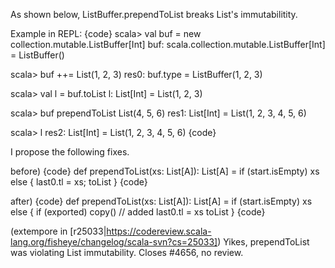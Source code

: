 As shown below, ListBuffer.prependToList breaks List's immutabilitity.

Example in REPL:
{code}
scala> val buf = new collection.mutable.ListBuffer[Int]
buf: scala.collection.mutable.ListBuffer[Int] = ListBuffer()

scala> buf ++= List(1, 2, 3)
res0: buf.type = ListBuffer(1, 2, 3)

scala> val l = buf.toList
l: List[Int] = List(1, 2, 3)

scala> buf prependToList List(4, 5, 6)
res1: List[Int] = List(1, 2, 3, 4, 5, 6)

scala> l
res2: List[Int] = List(1, 2, 3, 4, 5, 6)
{code}

I propose the following fixes.

before)
{code}
  def prependToList(xs: List[A]): List[A] =
    if (start.isEmpty) xs
    else { last0.tl = xs; toList }
{code}

after)
{code}
  def prependToList(xs: List[A]): List[A] =
    if (start.isEmpty) xs
    else {
      if (exported) copy() // added
      last0.tl = xs
      toList
    }
{code}

(extempore in [r25033|https://codereview.scala-lang.org/fisheye/changelog/scala-svn?cs=25033]) Yikes, prependToList was violating List immutability.
Closes #4656, no review.
